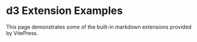 # d3 Extension Examples

This page demonstrates some of the built-in markdown extensions provided by VitePress.
